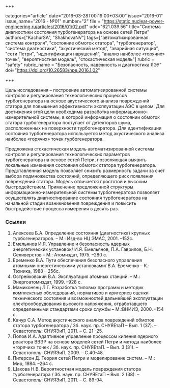 +++

categories="article"
date="2016-03-28T00:19:00+03:00"
issue="2016-01"
issue_name="2016 - №01"
number="2"
file = "https://static.nuclear-power-engineering.ru/articles/2016/01/02.pdf"
udc="621.039.56"
title="Система диагностики состояния турбогенератора на основе сетей Петри"
authors=["KachurSA", "ShakhovaNV"]
tags=["автоматизированная система контроля", "состояние обмоток статора", "турбогенератор", "система диагностики", "акустический метод", "аварийная ситуация", "сети Петри", "идентификация нарушений", "анализ наиболее «горячих» точек", "вероятностная модель", "стохастическая модель"]
rubric = "safety"
rubric_name = "Безопасность, надежность и диагностика ЯЭУ"
doi="https://doi.org/10.26583/npe.2016.1.02"

+++

Цель исследования – построение автоматизированной системы контроля и регулирования технологических процессов турбогенератора на основе акустического анализа повреждений статора для повышения эффективности эксплуатации АЭС в целом. Для достижения этой цели необходима разработка информационно-измерительной системы, в которой информация о состоянии обмоток статора турбогенератора поступает от детекторов шума, расположенных на поверхности турбогенератора. Для идентификации состояния турбогенератора используется метод акустического анализа наиболее «горячих» точек турбогенератора.

Предложена стохастическая модель автоматизированной системы контроля и регулирования технологических параметров турбогенератора на основе сетей Петри, позволяющая выявить локальные изменения состояния обмоток статора турбогенератора. Представленная модель позволяет снизить размерность задачи за счет выбора подмножества состояний, определяющего риск появления повреждений статора. Модель отличается простотой и высоким быстродействием. Применение предложенной структуры информационно-измерительной системы турбогенератора позволяет осуществлять диагностирование состояния турбогенератора на начальной стадии возникновения повреждения и повысить быстродействие процесса измерения в десять раз.

### Ссылки

1. Алексеев Б.А. Определение состояния (диагностика) крупных турбогенераторов. – М.: Изд-во НЦ ЭМАС, 2001. –152с.
2. Емельянов И.Я. Управление и безопасность ядерных энергетических установок/ И.Я. Емельянов, П.А. Гаврилов, Б.Н. Селиверстов – М.: Атомиздат, 1975. –280 с.
3. Еременко В.А. Пути обеспечения безопасного управления атомными энергетическими установками/ В.А. Еременко – К.: Тэхника, 1988 – 256с.
4. Острейковский В.А. Эксплуатация атомных станций. – М.: Энергоатомиздат, 1999. –928 с.
5. Мамиконянц Л.Г. Разработка типовых программ и методик комплексных обследований, нормативов и критериев оценки технического состояния и возможностей дальнейшей эксплуатации электрооборудования высокого напряжения, отработавшего определенными стандартами сроки службы – М.:ВНИИЭ, 2000. –154 с.
6. Качур С.А. Метод акустического анализа повреждений обмоток статора турбогенератора / Зб. наук. пр. СНУЯЕтаП – Вып. 1 (37). –Севастополь: СНУЯЭиП, 2011. – С. 21 -25.
7. Попов И.А. Адаптивное управление процессом кипения ядерного реактора ВВЭР на основе моделей сетей Петри и метода наиболее «горячих» точек / Зб. наук. пр. СНУЯЕтаП. – Вып. 3 (31). – Севастополь: СНУЯЭиП, 2009. – С.40-48.
8. Питерсон Д. Теория сетей Петри и моделирование систем. – М.: Мир, 1984. –264 с.
9. Шахова Н.В. Вероятностная модель повреждения статора турбогенератора / Зб. наук. пр. СНУЯЕтаП – Вып. 2 (38). – Севастополь: СНУЯЭиП, 2011. – С. 89-94.